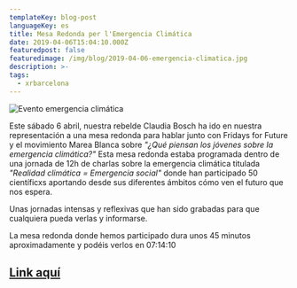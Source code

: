 ```yaml
---
templateKey: blog-post
languageKey: es
title: Mesa Redonda per l'Emergencia Climática
date: 2019-04-06T15:04:10.000Z
featuredpost: false
featuredimage: /img/blog/2019-04-06-emergencia-climatica.jpg
description: >-
tags:
  - xrbarcelona
---
```


![Evento emergencia climática](/img/blog/2019-04-06-emergencia-climatica.jpg)

Este sábado 6 abril, nuestra rebelde Claudia Bosch ha ido en nuestra representación a una mesa redonda para hablar junto con Fridays for Future y el movimiento Marea Blanca sobre *"¿Qué piensan los jóvenes sobre la emergencia climática?"* Esta mesa redonda estaba programada dentro de una jornada de 12h de charlas sobre la emergencia climática titulada *"Realidad climática = Emergencia social"* donde han participado 50 científicxs aportando desde sus diferentes ámbitos cómo ven el futuro que nos espera. 

Unas jornadas intensas y reflexivas que han sido grabadas para que cualquiera pueda verlas y informarse. 

La mesa redonda donde hemos participado dura unos 45 minutos aproximadamente y podéis verlos en 07:14:10

## [Link aquí](https://www.youtube.com/watch?v=rDOWzZFBDRk)
